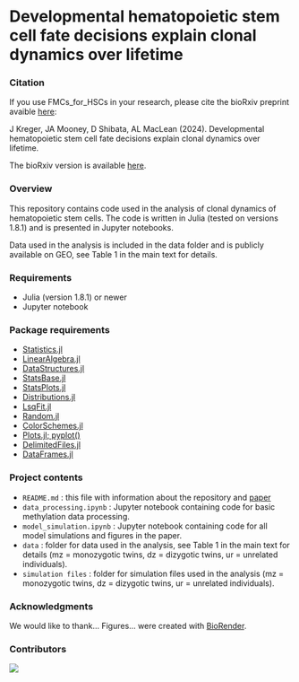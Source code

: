 # Developmental hematopoietic stem cell fate decisions explain clonal dynamics over lifetime

### Citation
If you use FMCs_for_HSCs in your research, please cite the bioRxiv preprint avaible [here](https://doi.org/10.1158/2326-6066.CIR-22-0617):

J Kreger, JA Mooney, D Shibata, AL MacLean (2024).
Developmental hematopoietic stem cell fate decisions explain clonal dynamics over lifetime.

The bioRxiv version is available [here](https://doi.org/10.1101/2022.06.15.496246). 

### Overview 
This repository contains code used in the analysis of clonal dynamics of hematopoietic stem cells. The code is written in Julia (tested on versions 1.8.1) and is presented in Jupyter notebooks.

Data used in the analysis is included in the data folder and is publicly available on GEO, see Table 1 in the main text for details.

### Requirements 
 - Julia (version 1.8.1) or newer
 - Jupyter notebook

### Package requirements 
 - [Statistics.jl](https://docs.julialang.org/en/v1/stdlib/Statistics/)
 - [LinearAlgebra.jl](https://docs.julialang.org/en/v1/stdlib/LinearAlgebra/)
 - [DataStructures.jl](https://juliacollections.github.io/DataStructures.jl/latest/)
 - [StatsBase.jl](https://juliastats.org/StatsBase.jl/stable/)
 - [StatsPlots.jl](https://github.com/JuliaPlots/StatsPlots.jl)
 - [Distributions.jl](https://juliastats.org/Distributions.jl/stable/)
 - [LsqFit.jl](https://github.com/JuliaNLSolvers/LsqFit.jl)
 - [Random.jl](https://docs.julialang.org/en/v1/stdlib/Random/)
 - [ColorSchemes.jl](https://juliagraphics.github.io/ColorSchemes.jl/stable/basics/)
 - [Plots.jl; pyplot()](https://docs.juliaplots.org/stable/)
 - [DelimitedFiles.jl](https://docs.julialang.org/en/v1/stdlib/DelimitedFiles/)
 - [DataFrames.jl](https://dataframes.juliadata.org/stable/)

### Project contents
 - `README.md` : this file with information about the repository and [paper](https://doi.org/10.1101/2022.06.15.496246)
 - `data_processing.ipynb` :  Jupyter notebook containing code for basic methylation data processing.
 - `model_simulation.ipynb` :  Jupyter notebook containing code for all model simulations and figures in the paper.
 - `data` : folder for data used in the analysis, see Table 1 in the main text for details (mz = monozygotic twins, dz = dizygotic twins, ur = unrelated individuals).
 - `simulation files` : folder for simulation files used in the analysis (mz = monozygotic twins, dz = dizygotic twins, ur = unrelated individuals). 

### Acknowledgments
We would like to thank... Figures... were created with [BioRender](https://biorender.com/).

### Contributors
<a href="https://github.com/maclean-lab/FMCs_for_HSCs/graphs/contributors">
  <img src="https://contributors-img.web.app/image?repo=maclean-lab/FMCs_for_HSCs" />
</a>

